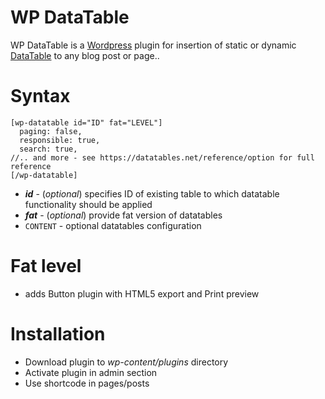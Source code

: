 WP DataTable
============
WP DataTable is a [Wordpress](https://wordpress.org) plugin for insertion of static or dynamic [DataTable](https://datatables.net) to any blog post or page..

# Syntax
```
[wp-datatable id="ID" fat="LEVEL"]
  paging: false,
  responsible: true,
  search: true,
//.. and more - see https://datatables.net/reference/option for full reference
[/wp-datatable]
```

- ***id*** - (*optional*) specifies ID of existing table to which datatable functionality should be applied
- ***fat*** - (*optional*) provide fat version of datatables
- `CONTENT` - optional datatables configuration

# Fat level
- adds Button plugin with HTML5 export and Print preview

# Installation
* Download plugin to *wp-content/plugins* directory
* Activate plugin in admin section
* Use shortcode in pages/posts
